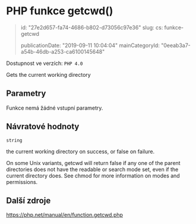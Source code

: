 PHP funkce getcwd()
===================

> id: "27e2d657-fa74-4686-b802-d73056c97e36"
> slug:
> 	cs: funkce-getcwd
> 
> publicationDate: "2019-09-11 10:04:04"
> mainCategoryId: "0eeab3a7-a54b-46db-a253-ca6100145648"

Dostupnost ve verzích: `PHP 4.0`

Gets the current working directory


Parametry
--------------

Funkce nemá žádné vstupní parametry.

Návratové hodnoty
----------------

`string`

the current working directory on success, or false on
failure.
</p>
<p>
On some Unix variants, getcwd will return
false if any one of the parent directories does not have the
readable or search mode set, even if the current directory
does. See chmod for more information on
modes and permissions.

Další zdroje
------------

https://php.net/manual/en/function.getcwd.php
